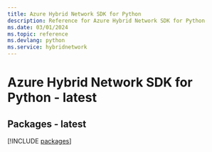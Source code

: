 ```yaml
---
title: Azure Hybrid Network SDK for Python
description: Reference for Azure Hybrid Network SDK for Python
ms.date: 03/01/2024
ms.topic: reference
ms.devlang: python
ms.service: hybridnetwork
---
```

# Azure Hybrid Network SDK for Python - latest
## Packages - latest
[!INCLUDE [packages](hybrid-network-index.md)]
